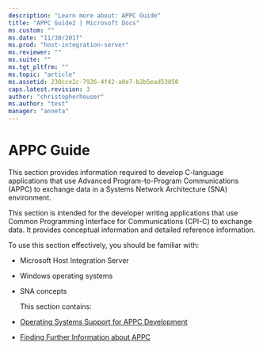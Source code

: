 ```yaml
---
description: "Learn more about: APPC Guide"
title: "APPC Guide2 | Microsoft Docs"
ms.custom: ""
ms.date: "11/30/2017"
ms.prod: "host-integration-server"
ms.reviewer: ""
ms.suite: ""
ms.tgt_pltfrm: ""
ms.topic: "article"
ms.assetid: 230cce2c-7926-4f42-a0e7-b2b5ead53850
caps.latest.revision: 3
author: "christopherhouser"
ms.author: "test"
manager: "anneta"
---
```

# APPC Guide
This section provides information required to develop C-language applications that use Advanced Program-to-Program Communications (APPC) to exchange data in a Systems Network Architecture (SNA) environment.  

 This section is intended for the developer writing applications that use Common Programming Interface for Communications (CPI-C) to exchange data. It provides conceptual information and detailed reference information.  

 To use this section effectively, you should be familiar with:  

- Microsoft Host Integration Server  

- Windows operating systems  

- SNA concepts  

  This section contains:  

- [Operating Systems Support for APPC Development](../core/operating-systems-support-for-appc-development1.md)  

- [Finding Further Information about APPC](../core/finding-further-information-about-appc2.md)

